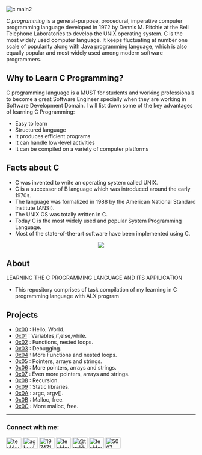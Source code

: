 ![c main2](https://user-images.githubusercontent.com/110563322/190150373-b768ab2b-c4f7-470b-b95b-510fd9ee186b.jpg)

*C programming* is a general-purpose, procedural, imperative computer programming language developed in 1972 by Dennis M. Ritchie at the Bell Telephone Laboratories to develop the UNIX operating system. 
C is the most widely used computer language. It keeps fluctuating at number one scale of popularity along with Java programming language, which is also equally popular and most widely used among modern software programmers.
## Why to Learn C Programming?
C programming language is a MUST for students and working professionals to become a great Software Engineer specially when they are working in Software Development Domain. I will list down some of the key advantages of learning C Programming:
- Easy to learn
- Structured language
- It produces efficient programs
- It can handle low-level activities
- It can be compiled on a variety of computer platforms
## Facts about C
- C was invented to write an operating system called UNIX.
- C is a successor of B language which was introduced around the early 1970s.
- The language was formalized in 1988 by the American National Standard Institute (ANSI).
- The UNIX OS was totally written in C.
- Today C is the most widely used and popular System Programming Language.
- Most of the state-of-the-art software have been implemented using C.


<p align="center">
  <img src="https://i.postimg.cc/rprHShJ1/C-compilation-process.gif" />
</p>

## About

LEARNING THE C PROGRAMMING LANGUAGE AND ITS APPILICATION

- This repository comprises of task compilation of my learning in C programming language with ALX program

## Projects
- [0x00](./0x00-hello_world) : Hello, World.
- [0x01](./0x01-variables_if_else_while) : Variables,if,else,while.
- [0x02](./0x02-functions_nested_loops) : Functions, nested loops.
- [0x03](./0x03-debugging) : Debugging.
- [0x04](./0x04-more_functions_nested_loops) : More Functions and nested loops.
- [0x05](./0x05-pointers_arrays_strings) : Pointers, arrays and strings.
- [0x06](./0x06-pointers_arrays_strings) : More pointers, arrays and strings.
- [0x07](./0x07-pointers_arrays_strings) : Even more pointers, arrays and strings.
- [0x08](./0x08-recursion) : Recursion.
- [0x09](./0x09-static_libraries) : Static libraries.
- [0x0A](./0x0A-argc_argv) : argc, argv[].
- [0x0B](./0x0B-malloc_free) : Malloc, free.
- [0x0C](./0x0C-more_malloc_free) : More malloc, free.

-- - 
<h3 align="left">Connect with me:</h3>
<p align="left">
<a href="https://twitter.com/techbydami" target="blank"><img align="center" src="https://raw.githubusercontent.com/rahuldkjain/github-profile-readme-generator/master/src/images/icons/Social/twitter.svg" alt="techbydami" height="30" width="40" /></a>
<a href="https://linkedin.com/in/agboola-olawale-damilola-7b2132246" target="blank"><img align="center" src="https://raw.githubusercontent.com/rahuldkjain/github-profile-readme-generator/master/src/images/icons/Social/linked-in-alt.svg" alt="agboola-olawale-damilola-7b2132246" height="30" width="40" /></a>
<a href="https://stackoverflow.com/users/19747131" target="blank"><img align="center" src="https://raw.githubusercontent.com/rahuldkjain/github-profile-readme-generator/master/src/images/icons/Social/stack-overflow.svg" alt="19747131" height="30" width="40" /></a>
<a href="https://instagram.com/techbydami" target="blank"><img align="center" src="https://raw.githubusercontent.com/rahuldkjain/github-profile-readme-generator/master/src/images/icons/Social/instagram.svg" alt="techbydami" height="30" width="40" /></a>
<a href="https://hashnode.com/@techbydami" target="blank"><img align="center" src="https://raw.githubusercontent.com/rahuldkjain/github-profile-readme-generator/master/src/images/icons/Social/hashnode.svg" alt="@techbydami" height="30" width="40" /></a>
<a href="https://www.youtube.com/c/techbydami" target="blank"><img align="center" src="https://raw.githubusercontent.com/rahuldkjain/github-profile-readme-generator/master/src/images/icons/Social/youtube.svg" alt="techbydami" height="30" width="40" /></a>
<a href="https://discord.gg/5007" target="blank"><img align="center" src="https://raw.githubusercontent.com/rahuldkjain/github-profile-readme-generator/master/src/images/icons/Social/discord.svg" alt="5007" height="30" width="40" /></a>
</p>
